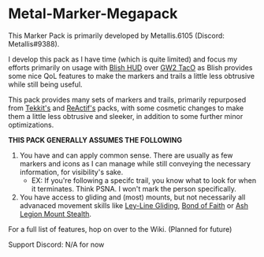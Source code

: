 # Metal-Marker-Megapack
This Marker Pack is primarily developed by Metallis.6105 (Discord: Metallis#9388).

I develop this pack as I have time (which is quite limited) and focus my efforts primarily on usage with [Blish HUD](https://blishhud.com/) over [GW2 TacO](http://www.gw2taco.com/) as Blish provides some nice QoL features to make the markers and trails a little less obtrusive while still being useful.

This pack provides many sets of markers and trails, primarily repurposed from [Tekkit's](http://tekkitsworkshop.net/index.php/gw2-taco/download) and [ReActif's](https://www.heinze.fr/taco/?lang=en) packs, with some cosmetic changes to make them a little less obtrusive and sleeker, in addition to some further minor optimizations.

**THIS PACK GENERALLY ASSUMES THE FOLLOWING**
1) You have and can apply common sense. There are usually as few markers and icons as I can manage while still conveying the necessary information, for visibility's sake.
    - EX: If you're following a specifc trail, you know what to look for when it terminates. Think PSNA. I won't mark the person specifically.
2) You have access to gliding and (most) mounts, but not necessarily all advanaced movement skills like [Ley-Line Gliding](https://wiki.guildwars2.com/wiki/Ley_Line_Gliding), [Bond of Faith](https://wiki.guildwars2.com/wiki/Bond_of_Faith_(mastery)) or [Ash Legion Mount Stealth](https://wiki.guildwars2.com/wiki/Ash_Legion_Mount_Stealth).

For a full list of features, hop on over to the Wiki. (Planned for future)

Support Discord: N/A for now
